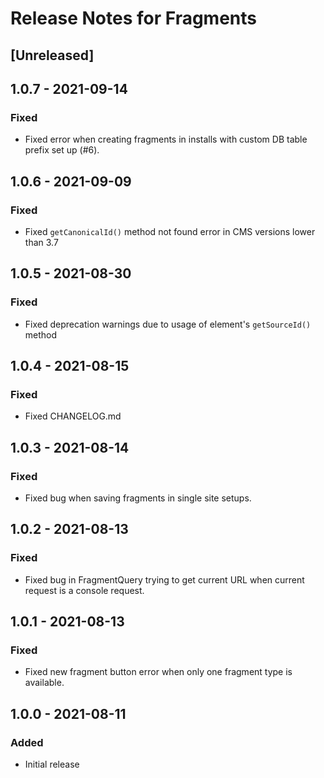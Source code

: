 # Release Notes for Fragments

## [Unreleased]

## 1.0.7 - 2021-09-14
### Fixed
- Fixed error when creating fragments in installs with custom DB table prefix set up (#6).

## 1.0.6 - 2021-09-09
### Fixed
- Fixed `getCanonicalId()` method not found error in CMS versions lower than 3.7

## 1.0.5 - 2021-08-30
### Fixed
- Fixed deprecation warnings due to usage of element's `getSourceId()` method

## 1.0.4 - 2021-08-15
### Fixed
- Fixed CHANGELOG.md

## 1.0.3 - 2021-08-14
### Fixed
- Fixed bug when saving fragments in single site setups. 

## 1.0.2 - 2021-08-13
### Fixed
- Fixed bug in FragmentQuery trying to get current URL when current request is a console request.

## 1.0.1 - 2021-08-13
### Fixed
- Fixed new fragment button error when only one fragment type is available.

## 1.0.0 - 2021-08-11
### Added
- Initial release
